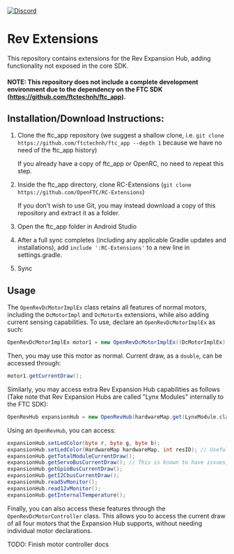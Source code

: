[![Discord](https://img.shields.io/discord/377144270034829324.svg?style=for-the-badge)](https://discord.gg/ameFTnC)

# Rev Extensions

This repository contains extensions for the Rev Expansion Hub, adding functionality not exposed in the core SDK.

#### NOTE: This repository does not include a complete development environment due to the dependency on the FTC SDK (https://github.com/ftctechnh/ftc_app).

## Installation/Download Instructions:

1) Clone the ftc_app repository (we suggest a shallow clone, i.e. `git clone https://github.com/ftctechnh/ftc_app --depth 1` because we have no need of the ftc_app history)

    If you already have a copy of ftc_app or OpenRC, no need to repeat this step.
2) Inside the ftc_app directory, clone RC-Extensions (`git clone https://github.com/OpenFTC/RC-Extensions`)

    If you don't wish to use Git, you may instead download a copy of this repository and extract it as a folder.
3) Open the ftc_app folder in Android Studio
4) After a full sync completes (including any applicable Gradle updates and installations), add `include ':RC-Extensions'` to a new line in settings.gradle.
5) Sync

## Usage

The `OpenRevDcMotorImplEx` class retains all features of normal motors, including the `DcMotorImpl` and `DcMotorEx` extensions, while also adding current sensing capabilities. To use, declare an `OpenRevDcMotorImplEx` as such:

```java
OpenRevDcMotorImplEx motor1 = new OpenRevDcMotorImplEx((DcMotorImplEx) hardwareMap.dcMotor.get("motor1"));`
```

Then, you may use this motor as normal. Current draw, as a `double`, can be accessed through:

```java
motor1.getCurrentDraw();
```

Similarly, you may access extra Rev Expansion Hub capabilities as follows (Take note that Rev Expansion Hubs are called "Lynx Modules" internally to the FTC SDK):

```java
OpenRevHub expansionHub = new OpenRevHub(hardwareMap.get(LynxModule.class, "Expansion Hub 1"));
```

Using an `OpenRevHub`, you can access:

```java
expansionHub.setLedColor(byte r, byte g, byte b);
expansionHub.setLedColor(HardwareMap hardwareMap, int resID); // Useful if you have colors defined as R.color.pink
expansionHub.getTotalModuleCurrentDraw();
expansionHub.getServoBusCurrentDraw(); // This is known to have issues, but they are most likely are caused by the ExH firmware itself
expansionHub.getGpioBusCurrentDraw();
expansionHub.getI2CbusCurrentDraw();
expansionHub.read5vMonitor();
expansionHub.read12vMonitor();
expansionHub.getInternalTemperature();
```

Finally, you can also access these features through the `OpenRevDcMotorController` class. This allows you to access the current draw of all four motors that the Expansion Hub supports, without needing individual motor declarations. 

TODO: Finish motor controller docs 
